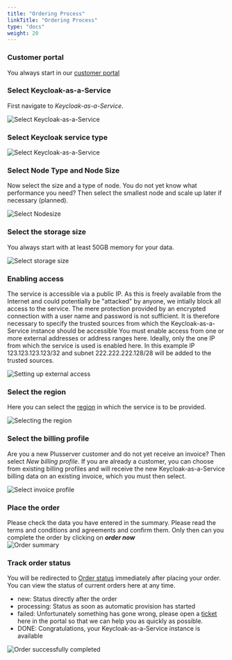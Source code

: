 ```yaml
---
title: "Ordering Process"
linkTitle: "Ordering Process"
type: "docs"
weight: 20
---
```


### Customer portal

You always start in our [customer portal](https://customerservice.plusserver.com)

### Select Keycloak-as-a-Service

First navigate to *Keycloak-as-a-Service*.

![Select Keycloak-as-a-Service](/images/content/04-msl/en/iam_keycloak/ordering/1-cloud_service_keycloak.png)

### Select Keycloak service type

![Select Keycloak-as-a-Service](/images/content/04-msl/en/iam_keycloak/ordering/2-select_keycloak_version.png)

### Select Node Type and Node Size

Now select the size and a type of node. You do not yet know what performance you need? Then select the smallest node and scale up later if necessary (planned).

![Select Nodesize](/images/content/04-msl/en/iam_keycloak/ordering/3-iam_keycloak-size.png)

### Select the storage size

You always start with at least 50GB memory for your data. 

![Select storage size](/images/content/04-msl/en/iam_keycloak/ordering/4-iam_keycloak-storage.png)

### Enabling access

The service is accessible via a public IP. As this is freely available from the Internet and could potentially be "attacked" by anyone, we intially block all access to the service. The mere protection provided by an encrypted connection with a user name and password is not sufficient. It is therefore necessary to specify the trusted sources from which the Keycloak-as-a-Service instance should be accessible
You must enable access from one or more external addresses or address ranges here. Ideally, only the one IP from which the service is used is enabled here. In this example IP 123.123.123.123/32 and subnet 222.222.222.128/28 will be added to the trusted sources.

![Setting up external access](/images/content/04-msl/en/iam_keycloak/ordering/5-selection-trusted-sources.png)

### Select the region

Here you can select the [region](https://docs.xaas.get-cloud.io/docs/01-dbaas/02-faq/#Regions) in which the service is to be provided. 

![Selecting the region](/images/content/04-msl/en/iam_keycloak/ordering/6-selection_region.png)

### Select the billing profile

Are you a new Plusserver customer and do not yet receive an invoice? Then select *New billing profile*. If you are already a customer, you can choose from existing billing profiles and will receive the new Keycloak-as-a-Service billing data on an existing invoice, which you must then select.

![Select invoice profile](/images/content/04-msl/en/iam_keycloak/ordering/7-selection-invoice-profile.png)

### Place the order

Please check the data you have entered in the summary. Please read the terms and conditions and agreements and confirm them. Only then can you complete the order by clicking on ***order now***
<br>
![Order summary](/images/content/04-msl/en/iam_keycloak/ordering/8-order-overview-keycloak.png)

### Track order status

You will be redirected to [Order status](https://customerservice.plusserver.com/order-status) immediately after placing your order. You can view the status of current orders here at any time.

* new: Status directly after the order
* processing: Status as soon as automatic provision has started
* failed: Unfortunately something has gone wrong, please open a [ticket](https://customerservice.plusserver.com/support/ticket-create) here in the portal so that we can help you as quickly as possible.
* DONE: Congratulations, your Keycloak-as-a-Service instance is available

![Order successfully completed](/images/content/04-msl/en/iam_keycloak/ordering/10-order_status.png)

